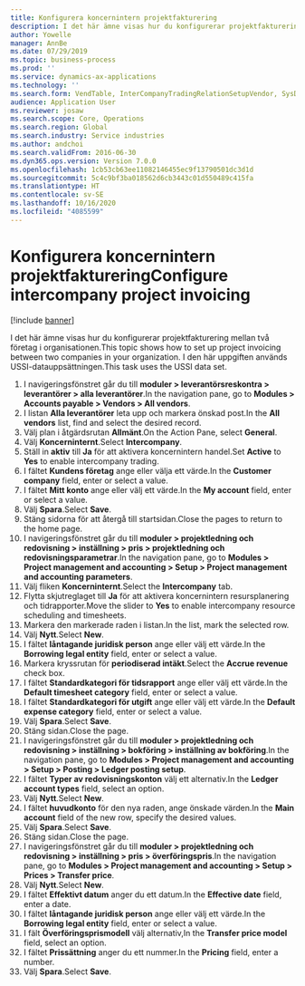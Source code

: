 ```yaml
---
title: Konfigurera koncernintern projektfakturering
description: I det här ämne visas hur du konfigurerar projektfakturering mellan två företag i organisationen.
author: Yowelle
manager: AnnBe
ms.date: 07/29/2019
ms.topic: business-process
ms.prod: ''
ms.service: dynamics-ax-applications
ms.technology: ''
ms.search.form: VendTable, InterCompanyTradingRelationSetupVendor, SysDataAreaSelectLookup, ProjParameters, ProjPosting, ProjTransferPrice
audience: Application User
ms.reviewer: josaw
ms.search.scope: Core, Operations
ms.search.region: Global
ms.search.industry: Service industries
ms.author: andchoi
ms.search.validFrom: 2016-06-30
ms.dyn365.ops.version: Version 7.0.0
ms.openlocfilehash: 1cb53cb63ee11082146455ec9f13790501dc3d1d
ms.sourcegitcommit: 5c4c9bf3ba018562d6cb3443c01d550489c415fa
ms.translationtype: HT
ms.contentlocale: sv-SE
ms.lasthandoff: 10/16/2020
ms.locfileid: "4085599"
---
```

# <a name="configure-intercompany-project-invoicing"></a><span data-ttu-id="69ae6-103">Konfigurera koncernintern projektfakturering</span><span class="sxs-lookup"><span data-stu-id="69ae6-103">Configure intercompany project invoicing</span></span>

[!include [banner](../../includes/banner.md)]

<span data-ttu-id="69ae6-104">I det här ämne visas hur du konfigurerar projektfakturering mellan två företag i organisationen.</span><span class="sxs-lookup"><span data-stu-id="69ae6-104">This topic shows how to set up project invoicing between two companies in your organization.</span></span> <span data-ttu-id="69ae6-105">I den här uppgiften används USSI-datauppsättningen.</span><span class="sxs-lookup"><span data-stu-id="69ae6-105">This task uses the USSI data set.</span></span>

1. <span data-ttu-id="69ae6-106">I navigeringsfönstret går du till **moduler > leverantörsreskontra > leverantörer > alla leverantörer**.</span><span class="sxs-lookup"><span data-stu-id="69ae6-106">In the navigation pane, go to **Modules > Accounts payable > Vendors > All vendors**.</span></span>
2. <span data-ttu-id="69ae6-107">I listan **Alla leverantörer** leta upp och markera önskad post.</span><span class="sxs-lookup"><span data-stu-id="69ae6-107">In the **All vendors** list, find and select the desired record.</span></span>
3. <span data-ttu-id="69ae6-108">Välj plan i åtgärdsrutan **Allmänt**.</span><span class="sxs-lookup"><span data-stu-id="69ae6-108">On the Action Pane, select **General**.</span></span>
4. <span data-ttu-id="69ae6-109">Välj **Koncerninternt**.</span><span class="sxs-lookup"><span data-stu-id="69ae6-109">Select **Intercompany**.</span></span>
5. <span data-ttu-id="69ae6-110">Ställ in **aktiv** till **Ja** för att aktivera koncernintern handel.</span><span class="sxs-lookup"><span data-stu-id="69ae6-110">Set **Active** to **Yes** to enable intercompany trading.</span></span>
6. <span data-ttu-id="69ae6-111">I fältet **Kundens företag** ange eller välja ett värde.</span><span class="sxs-lookup"><span data-stu-id="69ae6-111">In the **Customer company** field, enter or select a value.</span></span>
7. <span data-ttu-id="69ae6-112">I fältet **Mitt konto** ange eller välj ett värde.</span><span class="sxs-lookup"><span data-stu-id="69ae6-112">In the **My account** field, enter or select a value.</span></span>
8. <span data-ttu-id="69ae6-113">Välj **Spara**.</span><span class="sxs-lookup"><span data-stu-id="69ae6-113">Select **Save**.</span></span>
9. <span data-ttu-id="69ae6-114">Stäng sidorna för att återgå till startsidan.</span><span class="sxs-lookup"><span data-stu-id="69ae6-114">Close the pages to return to the home page.</span></span>
10. <span data-ttu-id="69ae6-115">I navigeringsfönstret går du till **moduler > projektledning och redovisning > inställning > pris > projektledning och redovisningsparametrar**.</span><span class="sxs-lookup"><span data-stu-id="69ae6-115">In the navigation pane, go to **Modules > Project management and accounting > Setup > Project management and accounting parameters**.</span></span>
11. <span data-ttu-id="69ae6-116">Välj fliken **Koncerninternt**.</span><span class="sxs-lookup"><span data-stu-id="69ae6-116">Select the **Intercompany** tab.</span></span>
12. <span data-ttu-id="69ae6-117">Flytta skjutreglaget till **Ja** för att aktivera koncernintern resursplanering och tidrapporter.</span><span class="sxs-lookup"><span data-stu-id="69ae6-117">Move the slider to **Yes** to enable intercompany resource scheduling and timesheets.</span></span>
13. <span data-ttu-id="69ae6-118">Markera den markerade raden i listan.</span><span class="sxs-lookup"><span data-stu-id="69ae6-118">In the list, mark the selected row.</span></span>
14. <span data-ttu-id="69ae6-119">Välj **Nytt**.</span><span class="sxs-lookup"><span data-stu-id="69ae6-119">Select **New**.</span></span>
15. <span data-ttu-id="69ae6-120">I fältet **låntagande juridisk person** ange eller välj ett värde.</span><span class="sxs-lookup"><span data-stu-id="69ae6-120">In the **Borrowing legal entity** field, enter or select a value.</span></span>
16. <span data-ttu-id="69ae6-121">Markera kryssrutan för **periodiserad intäkt**.</span><span class="sxs-lookup"><span data-stu-id="69ae6-121">Select the **Accrue revenue** check box.</span></span>
17. <span data-ttu-id="69ae6-122">I fältet **Standardkategori för tidsrapport** ange eller välj ett värde.</span><span class="sxs-lookup"><span data-stu-id="69ae6-122">In the **Default timesheet category** field, enter or select a value.</span></span>
18. <span data-ttu-id="69ae6-123">I fältet **Standardkategori för utgift** ange eller välj ett värde.</span><span class="sxs-lookup"><span data-stu-id="69ae6-123">In the **Default expense category** field, enter or select a value.</span></span>
19. <span data-ttu-id="69ae6-124">Välj **Spara**.</span><span class="sxs-lookup"><span data-stu-id="69ae6-124">Select **Save**.</span></span>
20. <span data-ttu-id="69ae6-125">Stäng sidan.</span><span class="sxs-lookup"><span data-stu-id="69ae6-125">Close the page.</span></span>
21. <span data-ttu-id="69ae6-126">I navigeringsfönstret går du till **moduler > projektledning och redovisning > inställning > bokföring > inställning av bokföring**.</span><span class="sxs-lookup"><span data-stu-id="69ae6-126">In the navigation pane, go to **Modules > Project management and accounting > Setup > Posting > Ledger posting setup**.</span></span>
22. <span data-ttu-id="69ae6-127">I fältet **Typer av redovisningskonton** välj ett alternativ.</span><span class="sxs-lookup"><span data-stu-id="69ae6-127">In the **Ledger account types** field, select an option.</span></span>
23. <span data-ttu-id="69ae6-128">Välj **Nytt**.</span><span class="sxs-lookup"><span data-stu-id="69ae6-128">Select **New**.</span></span>
24. <span data-ttu-id="69ae6-129">I fältet **huvudkonto** för den nya raden, ange önskade värden.</span><span class="sxs-lookup"><span data-stu-id="69ae6-129">In the **Main account** field of the new row, specify the desired values.</span></span>
25. <span data-ttu-id="69ae6-130">Välj **Spara**.</span><span class="sxs-lookup"><span data-stu-id="69ae6-130">Select **Save**.</span></span>
26. <span data-ttu-id="69ae6-131">Stäng sidan.</span><span class="sxs-lookup"><span data-stu-id="69ae6-131">Close the page.</span></span>
27. <span data-ttu-id="69ae6-132">I navigeringsfönstret går du till **moduler > projektledning och redovisning > inställning > pris > överföringspris**.</span><span class="sxs-lookup"><span data-stu-id="69ae6-132">In the navigation pane, go to **Modules > Project management and accounting > Setup > Prices > Transfer price**.</span></span>
28. <span data-ttu-id="69ae6-133">Välj **Nytt**.</span><span class="sxs-lookup"><span data-stu-id="69ae6-133">Select **New**.</span></span>
29. <span data-ttu-id="69ae6-134">I fältet **Effektivt datum** anger du ett datum.</span><span class="sxs-lookup"><span data-stu-id="69ae6-134">In the **Effective date** field, enter a date.</span></span>
30. <span data-ttu-id="69ae6-135">I fältet **låntagande juridisk person** ange eller välj ett värde.</span><span class="sxs-lookup"><span data-stu-id="69ae6-135">In the **Borrowing legal entity** field, enter or select a value.</span></span>
31. <span data-ttu-id="69ae6-136">I fält **Överföringsprismodell** välj alternativ,</span><span class="sxs-lookup"><span data-stu-id="69ae6-136">In the **Transfer price model** field, select an option.</span></span>
32. <span data-ttu-id="69ae6-137">I fältet **Prissättning** anger du ett nummer.</span><span class="sxs-lookup"><span data-stu-id="69ae6-137">In the **Pricing** field, enter a number.</span></span>
33. <span data-ttu-id="69ae6-138">Välj **Spara**.</span><span class="sxs-lookup"><span data-stu-id="69ae6-138">Select **Save**.</span></span>

